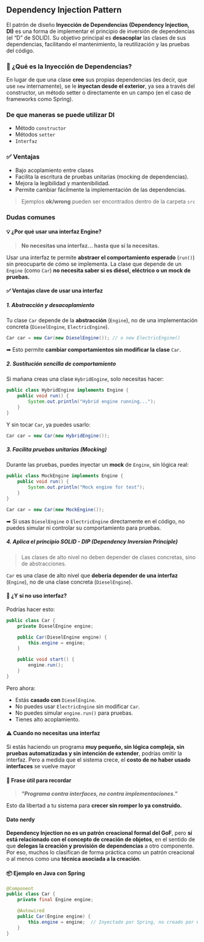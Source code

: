 ## Dependency Injection Pattern
El patrón de diseño **Inyección de Dependencias (Dependency Injection, DI)** es una forma de implementar el principio de 
inversión de dependencias (el “D” de SOLID). Su objetivo principal es **desacoplar** las clases de sus dependencias, 
facilitando el mantenimiento, la reutilización y las pruebas del código.

### 🧠 ¿Qué es la Inyección de Dependencias?
En lugar de que una clase **cree** sus propias dependencias (es decir, que use `new` internamente), 
se le **inyectan desde el exterior**, ya sea a través del constructor, un método setter o 
directamente en un campo (en el caso de frameworks como Spring).

### De que maneras se puede utilizar DI
- Método `constructor`
- Métodos `setter`
- `Interfaz`

### ✅ Ventajas
- Bajo acoplamiento entre clases
- Facilita la escritura de pruebas unitarias (mocking de dependencias).
- Mejora la legibilidad y mantenibilidad.
- Permite cambiar fácilmente la implementación de las dependencias.

> Ejemplos **ok/wrong** pueden ser encontrados dentro de la carpeta `src`

### Dudas comunes

#### 💡 ¿Por qué usar una interfaz Engine?

> **No necesitas una interfaz… hasta que sí la necesitas.**

Usar una interfaz te permite **abstraer el comportamiento esperado** (`run()`) sin preocuparte de cómo se implementa. 
La clase que depende de un `Engine` (como `Car`) **no necesita saber si es diésel, eléctrico o un mock de pruebas.**

#### ✅ Ventajas clave de usar una interfaz

##### **1. Abstracción y desacoplamiento**
Tu clase `Car` depende de la **abstracción** (`Engine`), no de una implementación concreta (`DieselEngine`, `ElectricEngine`).

```java
Car car = new Car(new DieselEngine()); // o new ElectricEngine()
```
➡ Esto permite **cambiar comportamientos sin modificar la clase** `Car`.

##### **2. Sustitución sencilla de comportamiento**
Si mañana creas una clase `HybridEngine`, solo necesitas hacer:

```java
public class HybridEngine implements Engine {
    public void run() {
        System.out.println("Hybrid engine running...");
    }
}
```
Y sin tocar `Car`, ya puedes usarlo:
```java
Car car = new Car(new HybridEngine());
```

##### **3. Facilita pruebas unitarias (Mocking)**
Durante las pruebas, puedes inyectar un **mock** de `Engine`, sin lógica real:

```java
public class MockEngine implements Engine {
    public void run() {
        System.out.println("Mock engine for test");
    }
}

Car car = new Car(new MockEngine());
```
➡ Si usas `DieselEngine` o `ElectricEngine` directamente en el código, no puedes simular ni controlar 
su comportamiento para pruebas.

##### **4. Aplica el principio SOLID - DIP (Dependency Inversion Principle)**
> Las clases de alto nivel no deben depender de clases concretas, sino de abstracciones.

`Car` es una clase de alto nivel que **debería depender de una interfaz** (`Engine`), no de una clase concreta (`DieselEngine`).

#### **🤔 ¿Y si no uso interfaz?**
Podrías hacer esto:
```java
public class Car {
    private DieselEngine engine;

    public Car(DieselEngine engine) {
        this.engine = engine;
    }

    public void start() {
        engine.run();
    }
}
```
Pero ahora:
- Estás **casado con** `DieselEngine`.
- No puedes usar `ElectricEngine` sin modificar `Car`.
- No puedes simular `engine.run()` para pruebas.
- Tienes alto acoplamiento.

#### **⚠️ Cuando no necesitas una interfaz**
Si estás haciendo un programa **muy pequeño, sin lógica compleja, sin pruebas automatizadas y sin intención de extender**, 
podrías omitir la interfaz. Pero a medida que el sistema crece, el **costo de no haber usado interfaces** se vuelve mayor

#### **🧠 Frase útil para recordar**
> ***"Programa contra interfaces, no contra implementaciones."***

Esto da libertad a tu sistema para **crecer sin romper lo ya construido.**

#### Dato nerdy

**Dependency Injection no es un patrón creacional formal del GoF**, pero **sí está relacionado con el concepto de creación de objetos**, en el sentido de que **delegas la creación y provisión de dependencias** a otro componente. Por eso, muchos lo clasifican de forma práctica como un patrón creacional o al menos como una **técnica asociada a la creación**.

#### 📦 Ejemplo en Java con Spring

```java
@Component
public class Car {
    private final Engine engine;

    @Autowired
    public Car(Engine engine) {
        this.engine = engine;  // Inyectado por Spring, no creado por Car
    }
}
```